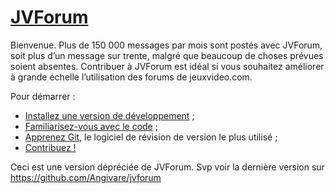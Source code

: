 # [JVForum](http://jvforum.fr/)

Bienvenue. Plus de 150 000 messages par mois sont postés avec JVForum, soit plus d’un message sur trente, malgré que beaucoup de choses prévues soient absentes. Contribuer à JVForum est idéal si vous souhaitez améliorer à grande échelle l’utilisation des forums de jeuxvideo.com.

Pour démarrer :

- [Installez une version de développement](docs/Install.md) ;
- [Familiarisez-vous avec le code](docs/CodeArchitecture.md) ;
- [Apprenez Git](docs/LearnGit.md), le logiciel de révision de version le plus utilisé ;
- [Contribuez !](Contributing.md)

Ceci est une version dépréciée de JVForum.
Svp voir la dernière version sur https://github.com/Angivare/jvforum
